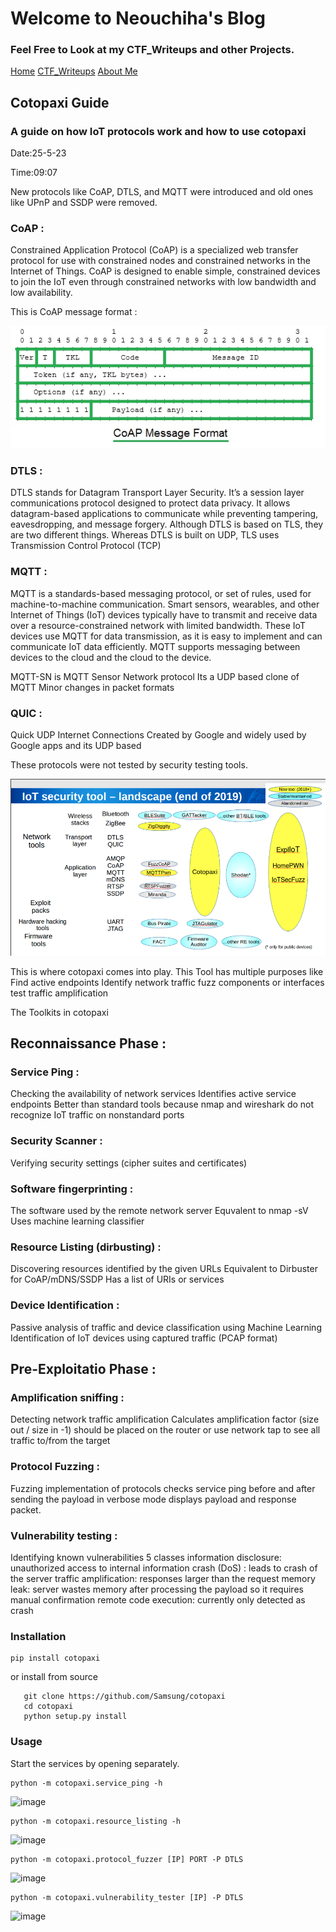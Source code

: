 # Welcome to Neouchiha's Blog

### Feel Free to Look at my CTF_Writeups and other Projects.

[Home](https://npranav7619.github.io/)
[CTF_Writeups](https://npranav7619.github.io/CTF_Writeups)
[About Me](https://npranav7619.github.io/Aboutme)


## Cotopaxi Guide
### A guide on how IoT protocols work and how to use cotopaxi 

Date:25-5-23

Time:09:07

New protocols like CoAP, DTLS, and MQTT were introduced and old ones like UPnP and SSDP were removed.

### CoAP :

Constrained Application Protocol (CoAP) is a specialized web transfer protocol for use with 
constrained nodes and constrained networks in the Internet of Things. 
CoAP is designed to enable simple, constrained devices to join the IoT even through constrained 
networks with low bandwidth and low availability.

This is CoAP message format :

![image](https://github.com/npranav7619/CTF_Writeups/blob/main/assets/52345192/coap_msg.png)

### DTLS : 

DTLS stands for Datagram Transport Layer Security. It’s a session layer communications 
protocol designed to protect data privacy. 
It allows datagram-based applications to communicate while preventing tampering, eavesdropping, and 
message forgery.
Although DTLS is based on TLS, they are two different things. Whereas DTLS is built on UDP, TLS uses 
Transmission Control Protocol (TCP)    

### MQTT : 

MQTT is a standards-based messaging protocol, or set of rules, used for machine-to-machine
communication. Smart sensors,
wearables, and other Internet of Things (IoT) devices typically have to transmit and receive data
over a resource-constrained network with limited bandwidth. 
These IoT devices use MQTT for data transmission, as it is easy to implement 
and can communicate IoT data efficiently. 
MQTT supports messaging between devices to the cloud and the cloud to the device.

MQTT-SN is MQTT Sensor Network protocol
Its a UDP based clone of MQTT 
Minor changes in packet formats 

### QUIC : 

Quick UDP Internet Connections
Created by Google and widely used by Google apps and its UDP based



These protocols were not tested by security testing tools.

![image](https://github.com/npranav7619/CTF_Writeups/blob/main/assets/52345192/2019state.png)

This is where cotopaxi comes into play.
This Tool has multiple purposes like 
  Find active endpoints
  Identify network traffic
  fuzz components or interfaces
  test traffic amplification


The Toolkits in cotopaxi

## Reconnaissance Phase : 

### Service Ping : 

Checking the availability of network services
Identifies active service endpoints 
Better than standard tools because nmap and wireshark do not recognize
IoT traffic on nonstandard ports

### Security Scanner : 
Verifying security settings (cipher suites and certificates)

### Software fingerprinting : 
The software used by the remote network server 
Equvalent to nmap -sV
Uses machine learning classifier 

### Resource Listing (dirbusting) : 
Discovering resources identified by the given URLs
Equivalent to Dirbuster for CoAP/mDNS/SSDP
Has a list of URIs or services 

### Device Identification : 
Passive analysis of traffic and device classification using Machine Learning
Identification of IoT devices using captured traffic (PCAP format)


## Pre-Exploitatio Phase : 

### Amplification sniffing : 
Detecting network traffic amplification
Calculates amplification factor (size out / size in -1)
should be placed on the router or use network tap to see all traffic to/from the target 

### Protocol Fuzzing : 
Fuzzing implementation of protocols
checks service ping before and after sending the payload
in verbose mode displays payload and response packet.

### Vulnerability testing : 
Identifying known vulnerabilities 
5 classes
  information disclosure: unauthorized access to internal information
  crash (DoS) : leads to crash of the server 
  traffic amplification: responses larger than the request
  memory leak: server wastes memory after processing the payload   so it requires manual confirmation
  remote code execution: currently only detected as crash


### Installation 

    pip install cotopaxi

  or install from source 

       git clone https://github.com/Samsung/cotopaxi 
       cd cotopaxi
       python setup.py install

### Usage 

  Start the services by opening separately.

    python -m cotopaxi.service_ping -h

![image](https://github.com/npranav7619/CTF_Writeups/assets/52345192/b712516f-572a-4a9f-9117-870509883750)

    python -m cotopaxi.resource_listing -h

![image](https://github.com/npranav7619/CTF_Writeups/assets/52345192/def8d49f-991f-4236-9956-aa9ce385f477)

    python -m cotopaxi.protocol_fuzzer [IP] PORT -P DTLS

![image](https://github.com/npranav7619/CTF_Writeups/assets/52345192/78ac1cea-25b4-47f3-ab25-b49bbe874df7)

    python -m cotopaxi.vulnerability_tester [IP] -P DTLS

![image](https://github.com/npranav7619/CTF_Writeups/assets/52345192/aea4857a-5b22-45dd-84a1-550d99262b88)

